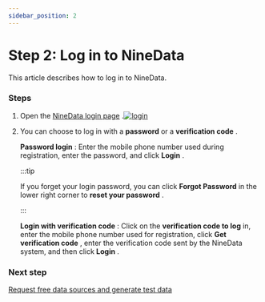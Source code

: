 ```yaml
---
sidebar_position: 2
---
```


# Step 2: Log in to NineData

This article describes how to log in to NineData.

### Steps

1. Open the [NineData login page](https://translate.google.com/website?sl=auto&tl=en&hl=ja&client=webapp&u=https://console.ninedata.cloud) .[![login](https://github.com/9z-ghj/Docs/raw/v1_0_0/docs/image/login.png)](https://github-com.translate.goog/9z-ghj/Docs/blob/v1_0_0/docs/image/login.png?_x_tr_sl=auto&_x_tr_tl=en&_x_tr_hl=ja&_x_tr_pto=wapp)

2. You can choose to log in with a **password** or a **verification code** .

   **Password login** : Enter the mobile phone number used during registration, enter the password, and click **Login** .

   :::tip

   If you forget your login password, you can click **Forgot Password** in the lower right corner to **reset your password** .

   :::

   **Login with verification code** : Click on the **verification code to log** in, enter the mobile phone number used for registration, click **Get verification code** , enter the verification code sent by the NineData system, and then click **Login** .

### Next step

[Request free data sources and generate test data](https://github-com.translate.goog/9z-ghj/Docs/blob/v1_0_0/docs/quick_start/3_demo_datasource.md?_x_tr_sl=auto&_x_tr_tl=en&_x_tr_hl=ja&_x_tr_pto=wapp)
